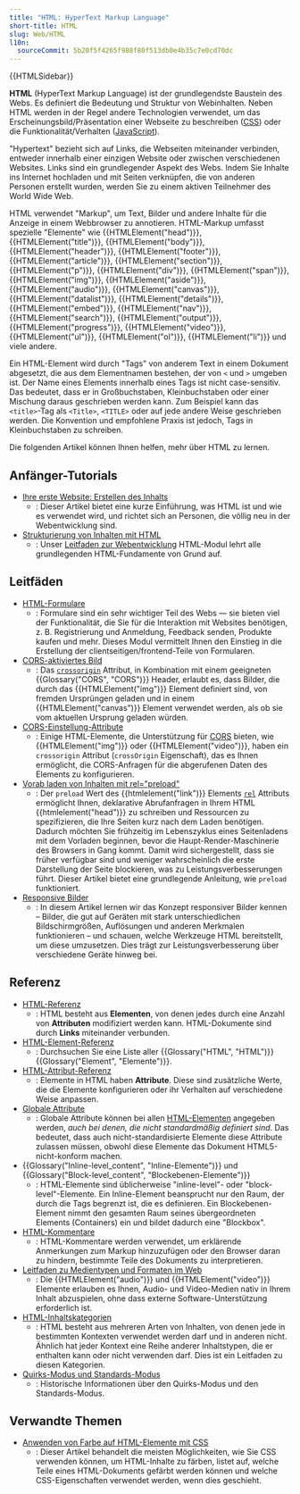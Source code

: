 ```yaml
---
title: "HTML: HyperText Markup Language"
short-title: HTML
slug: Web/HTML
l10n:
  sourceCommit: 5b20f5f4265f988f80f513db0e4b35c7e0cd70dc
---
```


{{HTMLSidebar}}

**HTML** (HyperText Markup Language) ist der grundlegendste Baustein des Webs. Es definiert die Bedeutung und Struktur von Webinhalten. Neben HTML werden in der Regel andere Technologien verwendet, um das Erscheinungsbild/Präsentation einer Webseite zu beschreiben ([CSS](/de/docs/Web/CSS)) oder die Funktionalität/Verhalten ([JavaScript](/de/docs/Web/JavaScript)).

"Hypertext" bezieht sich auf Links, die Webseiten miteinander verbinden, entweder innerhalb einer einzigen Website oder zwischen verschiedenen Websites. Links sind ein grundlegender Aspekt des Webs. Indem Sie Inhalte ins Internet hochladen und mit Seiten verknüpfen, die von anderen Personen erstellt wurden, werden Sie zu einem aktiven Teilnehmer des World Wide Web.

HTML verwendet "Markup", um Text, Bilder und andere Inhalte für die Anzeige in einem Webbrowser zu annotieren. HTML-Markup umfasst spezielle "Elemente" wie {{HTMLElement("head")}}, {{HTMLElement("title")}}, {{HTMLElement("body")}}, {{HTMLElement("header")}}, {{HTMLElement("footer")}}, {{HTMLElement("article")}}, {{HTMLElement("section")}}, {{HTMLElement("p")}}, {{HTMLElement("div")}}, {{HTMLElement("span")}}, {{HTMLElement("img")}}, {{HTMLElement("aside")}}, {{HTMLElement("audio")}}, {{HTMLElement("canvas")}}, {{HTMLElement("datalist")}}, {{HTMLElement("details")}}, {{HTMLElement("embed")}}, {{HTMLElement("nav")}}, {{HTMLElement("search")}}, {{HTMLElement("output")}}, {{HTMLElement("progress")}}, {{HTMLElement("video")}}, {{HTMLElement("ul")}}, {{HTMLElement("ol")}}, {{HTMLElement("li")}} und viele andere.

Ein HTML-Element wird durch "Tags" von anderem Text in einem Dokument abgesetzt, die aus dem Elementnamen bestehen, der von `<` und `>` umgeben ist. Der Name eines Elements innerhalb eines Tags ist nicht case-sensitiv. Das bedeutet, dass er in Großbuchstaben, Kleinbuchstaben oder einer Mischung daraus geschrieben werden kann. Zum Beispiel kann das `<title>`-Tag als `<Title>`, `<TITLE>` oder auf jede andere Weise geschrieben werden. Die Konvention und empfohlene Praxis ist jedoch, Tags in Kleinbuchstaben zu schreiben.

Die folgenden Artikel können Ihnen helfen, mehr über HTML zu lernen.

## Anfänger-Tutorials

- [Ihre erste Website: Erstellen des Inhalts](/de/docs/Learn_web_development/Getting_started/Your_first_website/Creating_the_content)
  - : Dieser Artikel bietet eine kurze Einführung, was HTML ist und wie es verwendet wird, und richtet sich an Personen, die völlig neu in der Webentwicklung sind.
- [Strukturierung von Inhalten mit HTML](/de/docs/Learn_web_development/Core/Structuring_content)
  - : Unser [Leitfaden zur Webentwicklung](/de/docs/Learn_web_development) HTML-Modul lehrt alle grundlegenden HTML-Fundamente von Grund auf.

## Leitfäden

- [HTML-Formulare](/de/docs/Learn_web_development/Extensions/Forms)
  - : Formulare sind ein sehr wichtiger Teil des Webs — sie bieten viel der Funktionalität, die Sie für die Interaktion mit Websites benötigen, z. B. Registrierung und Anmeldung, Feedback senden, Produkte kaufen und mehr. Dieses Modul vermittelt Ihnen den Einstieg in die Erstellung der clientseitigen/frontend-Teile von Formularen.
- [CORS-aktiviertes Bild](/de/docs/Web/HTML/CORS_enabled_image)
  - : Das [`crossorigin`](/de/docs/Web/HTML/Element/img#crossorigin) Attribut, in Kombination mit einem geeigneten {{Glossary("CORS", "CORS")}} Header, erlaubt es, dass Bilder, die durch das {{HTMLElement("img")}} Element definiert sind, von fremden Ursprüngen geladen und in einem {{HTMLElement("canvas")}} Element verwendet werden, als ob sie vom aktuellen Ursprung geladen würden.
- [CORS-Einstellung-Attribute](/de/docs/Web/HTML/Attributes/crossorigin)
  - : Einige HTML-Elemente, die Unterstützung für [CORS](/de/docs/Web/HTTP/CORS) bieten, wie {{HTMLElement("img")}} oder {{HTMLElement("video")}}, haben ein `crossorigin` Attribut (`crossOrigin` Eigenschaft), das es Ihnen ermöglicht, die CORS-Anfragen für die abgerufenen Daten des Elements zu konfigurieren.
- [Vorab laden von Inhalten mit rel="preload"](/de/docs/Web/HTML/Attributes/rel/preload)
  - : Der `preload` Wert des {{htmlelement("link")}} Elements [`rel`](/de/docs/Web/HTML/Element/link#rel) Attributs ermöglicht Ihnen, deklarative Abrufanfragen in Ihrem HTML {{htmlelement("head")}} zu schreiben und Ressourcen zu spezifizieren, die Ihre Seiten kurz nach dem Laden benötigen. Dadurch möchten Sie frühzeitig im Lebenszyklus eines Seitenladens mit dem Vorladen beginnen, bevor die Haupt-Render-Maschinerie des Browsers in Gang kommt. Damit wird sichergestellt, dass sie früher verfügbar sind und weniger wahrscheinlich die erste Darstellung der Seite blockieren, was zu Leistungsverbesserungen führt. Dieser Artikel bietet eine grundlegende Anleitung, wie `preload` funktioniert.
- [Responsive Bilder](/de/docs/Web/HTML/Responsive_images)
  - : In diesem Artikel lernen wir das Konzept responsiver Bilder kennen – Bilder, die gut auf Geräten mit stark unterschiedlichen Bildschirmgrößen, Auflösungen und anderen Merkmalen funktionieren – und schauen, welche Werkzeuge HTML bereitstellt, um diese umzusetzen. Dies trägt zur Leistungsverbesserung über verschiedene Geräte hinweg bei.

## Referenz

- [HTML-Referenz](/de/docs/Web/HTML/Reference)
  - : HTML besteht aus **Elementen**, von denen jedes durch eine Anzahl von **Attributen** modifiziert werden kann. HTML-Dokumente sind durch **Links** miteinander verbunden.
- [HTML-Element-Referenz](/de/docs/Web/HTML/Element)
  - : Durchsuchen Sie eine Liste aller {{Glossary("HTML", "HTML")}} {{Glossary("Element", "Elemente")}}.
- [HTML-Attribut-Referenz](/de/docs/Web/HTML/Attributes)
  - : Elemente in HTML haben **Attribute**. Diese sind zusätzliche Werte, die die Elemente konfigurieren oder ihr Verhalten auf verschiedene Weise anpassen.
- [Globale Attribute](/de/docs/Web/HTML/Global_attributes)
  - : Globale Attribute können bei allen [HTML-Elementen](/de/docs/Web/HTML/Element) angegeben werden, _auch bei denen, die nicht standardmäßig definiert sind_. Das bedeutet, dass auch nicht-standardisierte Elemente diese Attribute zulassen müssen, obwohl diese Elemente das Dokument HTML5-nicht-konform machen.
- {{Glossary("Inline-level_content", "Inline-Elemente")}} und {{Glossary("Block-level_content", "Blockebenen-Elemente")}}
  - : HTML-Elemente sind üblicherweise "inline-level"- oder "block-level"-Elemente. Ein Inline-Element beansprucht nur den Raum, der durch die Tags begrenzt ist, die es definieren. Ein Blockebenen-Element nimmt den gesamten Raum seines übergeordneten Elements (Containers) ein und bildet dadurch eine "Blockbox".
- [HTML-Kommentare](/de/docs/Web/HTML/Comments)
  - : HTML-Kommentare werden verwendet, um erklärende Anmerkungen zum Markup hinzuzufügen oder den Browser daran zu hindern, bestimmte Teile des Dokuments zu interpretieren.
- [Leitfaden zu Medientypen und Formaten im Web](/de/docs/Web/Media/Formats)
  - : Die {{HTMLElement("audio")}} und {{HTMLElement("video")}} Elemente erlauben es Ihnen, Audio- und Video-Medien nativ in Ihrem Inhalt abzuspielen, ohne dass externe Software-Unterstützung erforderlich ist.
- [HTML-Inhaltskategorien](/de/docs/Web/HTML/Content_categories)
  - : HTML besteht aus mehreren Arten von Inhalten, von denen jede in bestimmten Kontexten verwendet werden darf und in anderen nicht. Ähnlich hat jeder Kontext eine Reihe anderer Inhaltstypen, die er enthalten kann oder nicht verwenden darf. Dies ist ein Leitfaden zu diesen Kategorien.
- [Quirks-Modus und Standards-Modus](/de/docs/Web/HTML/Quirks_Mode_and_Standards_Mode)
  - : Historische Informationen über den Quirks-Modus und den Standards-Modus.

## Verwandte Themen

- [Anwenden von Farbe auf HTML-Elemente mit CSS](/de/docs/Web/CSS/CSS_colors/Applying_color)
  - : Dieser Artikel behandelt die meisten Möglichkeiten, wie Sie CSS verwenden können, um HTML-Inhalte zu färben, listet auf, welche Teile eines HTML-Dokuments gefärbt werden können und welche CSS-Eigenschaften verwendet werden, wenn dies geschieht.
